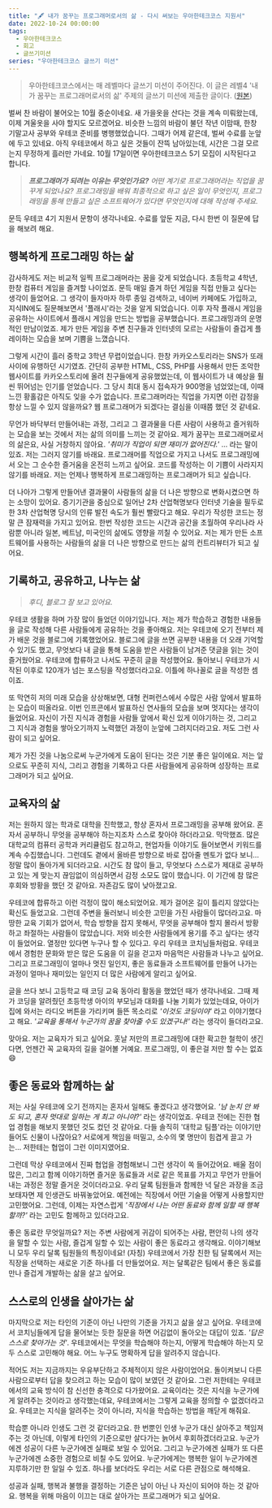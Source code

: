 ```yaml
---
title: "🖋 내가 꿈꾸는 프로그래머로서의 삶 - 다시 써보는 우아한테크코스 지원서"
date: 2022-10-24 00:00:00
tags:
  - 우아한테크코스
  - 회고
  - 글쓰기미션
series: "우아한테크코스 글쓰기 미션"
---
```


> 우아한테크코스에서는 매 레벨마다 글쓰기 미션이 주어진다. 이 글은 레벨4 '내가 꿈꾸는 프로그래머로서의 삶' 주제의 글쓰기 미션에 제출한 글이다. ([원본](https://github.com/woowacourse/woowa-writing-4/pull/354))

벌써 찬 바람이 불어오는 10월 중순이네요. 새 가을옷을 산다는 것을 계속 미뤄왔는데, 이제 겨울옷을 사야 할지도 모르겠어요. 비슷한 느낌의 바람이 불던 작년 이맘때, 한창 기말고사 공부와 우테코 준비를 병행했었습니다. 그때가 어제 같은데, 벌써 수료를 눈앞에 두고 있네요. 아직 우테코에서 하고 싶은 것들이 잔뜩 남아있는데, 시간은 그걸 모르는지 무정하게 흘러만 가네요. 10월 17일이면 우아한테크코스 5기 모집이 시작된다고 합니다.

> _**프로그래머가 되려는 이유는 무엇인가요?** 어떤 계기로 프로그래머라는 직업을 꿈꾸게 되었나요? 프로그래밍을 배워 최종적으로 하고 싶은 일이 무엇인지, 프로그래밍을 통해 만들고 싶은 소프트웨어가 있다면 무엇인지에 대해 작성해 주세요._

문득 우테코 4기 지원서 문항이 생각나네요. 수료를 앞둔 지금, 다시 한번 이 질문에 답을 해보려 해요.

## 행복하게 프로그래밍 하는 삶

감사하게도 저는 비교적 일찍 프로그래머라는 꿈을 갖게 되었습니다. 초등학교 4학년, 한창 컴퓨터 게임을 즐겨할 나이었죠. 문득 매일 즐겨 하던 게임을 직접 만들고 싶다는 생각이 들었어요. 그 생각이 들자마자 하루 종일 검색하고, 네이버 카페에도 가입하고, 지식IN에도 질문해보면서 '플래시'라는 것을 알게 되었습니다. 이후 자작 플래시 게임을 공유하는 사이트에서 플래시 게임을 만드는 방법을 공부했습니다. 프로그래밍과의 운명적인 만남이었죠. 제가 만든 게임을 주변 친구들과 인터넷의 모르는 사람들이 즐겁게 플레이하는 모습을 보며 기쁨을 느꼈습니다.

그렇게 시간이 흘러 중학교 3학년 무렵이었습니다. 한창 카카오스토리라는 SNS가 또래 사이에 유행하던 시기였죠. 간단히 공부한 HTML, CSS, PHP를 사용해서 만든 조악한 웹사이트를 카카오스토리에 올려 친구들에게 공유했었는데, 이 웹사이트가 내 예상을 훨씬 뛰어넘는 인기를 얻었습니다. 그 당시 최대 동시 접속자가 900명을 넘었었는데, 이때 느낀 황홀감은 아직도 잊을 수가 없습니다. 프로그래머라는 직업을 가지면 이런 감정을 항상 느낄 수 있지 않을까요? 웹 프로그래머가 되겠다는 결심을 이때쯤 했던 것 같네요.

무언가 바닥부터 만들어내는 과정, 그리고 그 결과물을 다른 사람이 사용하고 즐거워하는 모습을 보는 것에서 저는 삶의 의미를 느끼는 것 같아요. 제가 꿈꾸는 프로그래머로서의 삶은요, 사실 거창하지 않아요. _'취미가 직업이 되면 재미가 없어진다.'_ ... 라는 말이 있죠. 저는 그러지 않기를 바래요. 프로그래머를 직업으로 가지고 나서도 프로그래밍에서 오는 그 순수한 즐거움을 온전히 느끼고 싶어요. 코드를 작성하는 이 기쁨이 사라지지 않기를 바래요. 저는 언제나 행복하게 프로그래밍하는 프로그래머가 되고 싶습니다.

더 나아가 그렇게 만들어낸 결과물이 사람들의 삶을 더 나은 방향으로 변화시켰으면 하는 소망이 있어요. 증기기관을 중심으로 일어난 2차 산업혁명보다 인터넷 기술을 필두로 한 3차 산업혁명 당시의 인류 발전 속도가 훨씬 빨랐다고 해요. 우리가 작성한 코드는 정말 큰 잠재력을 가지고 있어요. 한번 작성한 코드는 시간과 공간을 초월하여 우리나라 사람뿐 아니라 일본, 베트남, 미국인의 삶에도 영향을 끼칠 수 있어요. 저는 제가 만든 소프트웨어를 사용하는 사람들의 삶을 더 나은 방향으로 만드는 삶의 컨트리뷰터가 되고 싶어요.

## 기록하고, 공유하고, 나누는 삶

> _후디, 블로그 잘 보고 있어요._

우테코 생활을 하며 가장 많이 들었던 이야기입니다. 저는 제가 학습하고 경험한 내용들을 글로 작성해 다른 사람들에게 공유하는 것을 좋아해요. 저는 우테코에 오기 전부터 제가 배운 것을 블로그에 기록했었어요. 블로그에 글을 쓰면 공부한 내용을 더 오래 기억할 수 있기도 했고, 무엇보다 내 글을 통해 도움을 받은 사람들이 남겨준 댓글을 읽는 것이 즐거웠어요. 우테코에 합류하고 나서도 꾸준히 글을 작성했어요. 돌아보니 우테코가 시작된 이후로 120개가 넘는 포스팅을 작성했더라고요. 이틀에 하나꼴로 글을 작성한 셈이죠.

또 막연히 저의 미래 모습을 상상해보면, 대형 컨퍼런스에서 수많은 사람 앞에서 발표하는 모습이 떠올라요. 이번 인프콘에서 발표하신 연사들의 모습을 보며 멋지다는 생각이 들었어요. 자신이 가진 지식과 경험을 사람들 앞에서 확신 있게 이야기하는 것, 그리고 그 지식과 경험을 쌓아오기까지 노력했던 과정이 눈앞에 그려지더라고요. 저도 그런 사람이 되고 싶어요.

제가 가진 것을 나눔으로써 누군가에게 도움이 된다는 것은 기분 좋은 일이에요. 저는 앞으로도 꾸준히 지식, 그리고 경험을 기록하고 다른 사람들에게 공유하며 성장하는 프로그래머가 되고 싶어요.

## 교육자의 삶

저는 원하지 않는 학과로 대학을 진학했고, 항상 혼자서 프로그래밍을 공부해 왔어요. 혼자서 공부하니 무엇을 공부해야 하는지조차 스스로 찾아야 하더라고요. 막막했죠. 많은 대학교의 컴퓨터 공학과 커리큘럼도 참고하고, 현업자들 이야기도 들어보면서 키워드를 계속 수집했습니다. 그런데도 곁에서 올바른 방향으로 바로 잡아줄 멘토가 없다 보니... 정말 많이 돌아가게 되더라고요. 시간도 참 많이 들고, 무엇보다 스스로가 제대로 공부하고 있는 게 맞는지 끊임없이 의심하면서 감정 소모도 많이 했습니다. 이 기간에 참 많은 후회와 방황을 했던 것 같아요. 자존감도 많이 낮아졌고요.

우테코에 합류하고 이런 걱정이 많이 해소되었어요. 제가 걸어온 길이 틀리지 않았다는 확신도 들었고요. 그런데 주변을 둘러보니 비슷한 고민을 가진 사람들이 많더라고요. 마땅한 교육 기회가 없어서, 학습 방향을 잡지 못해서, 무엇을 공부해야 할지 몰라서 방황하고 좌절하는 사람들이 많았습니다. 저와 비슷한 사람들에게 용기를 주고 싶다는 생각이 들었어요. 열정만 있다면 누구나 할 수 있다고. 우리 우테코 코치님들처럼요. 우테코에서 경험한 문화와 받은 많은 도움을 이 길을 걷고자 마음먹은 사람들과 나누고 싶어요. 그리고 프로그래밍이 얼마나 멋진 일인지, 좋은 동료들과 소프트웨어를 만들어 나가는 과정이 얼마나 재미있는 일인지 더 많은 사람에게 알리고 싶어요.

글을 쓰다 보니 고등학교 때 코딩 교육 동아리 활동을 했었던 때가 생각나네요. 그때 제가 코딩을 알려줬던 초등학생 아이의 부모님과 대화를 나눌 기회가 있었는데요, 아이가 집에 와서는 라디오 버튼을 가리키며 들뜬 목소리로 _'이것도 코딩이야'_ 라고 이야기했다고 해요. _'교육을 통해서 누군가의 꿈을 찾아줄 수도 있겠구나!'_ 라는 생각이 들더라고요.

맞아요. 저는 교육자가 되고 싶어요. 훗날 저만의 프로그래밍에 대한 확고한 철학이 생긴다면, 언젠간 꼭 교육자의 길을 걸어볼 거예요. 프로그래밍, 이 좋은걸 저만 할 수는 없죠 😄

## 좋은 동료와 함께하는 삶

저는 사실 우테코에 오기 전까지는 혼자서 일해도 좋겠다고 생각했어요. _'남 눈치 안 봐도 되고, 혼자 멋대로 일하는 게 최고 아니야?'_ 라는 생각이었죠. 우테코 전에는 진한 협업 경험을 해보지 못했던 것도 컸던 것 같아요. 다들 솔직히 '대학교 팀플'라는 이야기만 들어도 신물이 나잖아요? 서로에게 책임을 떠밀고, 소수의 몇 명만이 힘겹게 끌고 가는... 저한테는 협업이 그런 이미지였어요.

그런데 막상 우테코에서 진짜 협업을 경험해보니 그런 생각이 쏙 들어갔어요. 배울 점이 많은, 그리고 함께 이야기하면 즐거운 동료들과 서로 같은 목표를 가지고 무언가 만들어내는 과정은 정말 즐거운 것이더라고요. 우리 달록 팀원들과 함께한 넉 달은 과장을 조금 보태자면 제 인생관도 바꿔놓았어요. 예전에는 직장에서 어떤 기술을 어떻게 사용할지만 고민했어요. 그런데, 이제는 자연스럽게 _'직장에서 나는 어떤 동료와 함께 일할 때 행복할까?'_ 라는 고민도 함께하고 있더라고요.

좋은 동료란 무엇일까요? 저는 주변 사람에게 귀감이 되어주는 사람, 편안히 나의 생각을 말할 수 있는 사람, 즐겁게 일할 수 있는 사람이 좋은 동료라고 생각해요. 이야기해보니 모두 우리 달록 팀원들의 특징이네요! (자칭) 우테코에서 가장 친한 팀 달록에서 저는 직장을 선택하는 새로운 기준 하나를 더 만들었어요. 저는 달록같은 팀에서 좋은 동료를 만나 즐겁게 개발하는 삶을 살고 싶어요.

## 스스로의 인생을 살아가는 삶

마지막으로 저는 타인의 기준이 아닌 나만의 기준을 가지고 삶을 살고 싶어요. 우테코에서 코치님들에게 답을 물어보는 듯한 질문을 하면 어김없이 돌아오는 대답이 있죠. _'답은 스스로 찾아가는 것'_. 우테코에서는 무엇을 학습해야 하는지, 어떻게 학습해야 하는지 모두 스스로 고민해야 해요. 어느 누구도 명확하게 답을 알려주지 않습니다.

적어도 저는 지금까지는 우유부단하고 주체적이지 않은 사람이었어요. 돌이켜보니 다른 사람으로부터 답을 찾으려고 하는 모습이 많이 보였던 것 같아요. 그런 저한테는 우테코에서의 교육 방식이 참 신선한 충격으로 다가왔어요. 교육이라는 것은 지식을 누군가에게 알려주는 것이라고 생각했는데요, 우테코에서는 그렇게 교육을 정의할 수 없겠더라고요. 우테코는 지식을 알려주는 것이 아니라, 지식을 학습하는 방법을 깨닫게 해줘요.

학습뿐 아니라 인생도 그런 것 같더라고요. 한 번뿐인 인생 누군가 대신 살아주고 책임져주는 것 아닌데, 이렇게 타인의 기준으로만 살다가는 늙어서 후회하겠더라고요. 누군가에겐 성공이 다른 누군가에겐 실패로 보일 수 있어요. 그리고 누군가에겐 실패가 또 다른 누군가에겐 소중한 경험으로 비칠 수도 있어요. 누군가에게는 행복한 일이 누군가에겐 지루하기만 한 일일 수 있죠. 하나를 보더라도 우리는 서로 다른 관점으로 해석해요.

성공과 실패, 행복과 불행을 결정하는 기준은 남이 아닌 나 자신이 되어야 하는 것 같아요. 행복을 위해 마음이 이끄는 대로 살아가는 프로그래머가 되고 싶어요.

